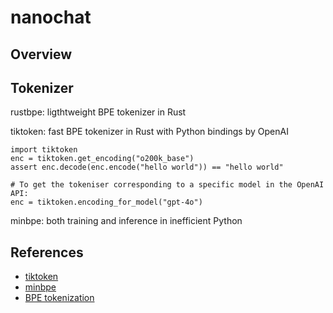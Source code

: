 # nanochat

## Overview

## Tokenizer

rustbpe: ligthtweight BPE tokenizer in Rust

tiktoken: fast BPE tokenizer in Rust with Python bindings by OpenAI

```
import tiktoken
enc = tiktoken.get_encoding("o200k_base")
assert enc.decode(enc.encode("hello world")) == "hello world"

# To get the tokeniser corresponding to a specific model in the OpenAI API:
enc = tiktoken.encoding_for_model("gpt-4o")
```

minbpe: both training and inference in inefficient Python

## References

- [tiktoken](https://github.com/openai/tiktoken)
- [minbpe](https://github.com/karpathy/minbpe)
- [BPE tokenization](https://huggingface.co/learn/llm-course/en/chapter6/5)


